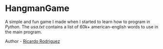 # HangmanGame

A simple and fun game I made when I started to learn how to program in _Python_. The _usa.txt_ contains a list of 60k+ american-english words to use in the main program.

Author - [Ricardo Rodriguez](https://github.com/ricardombrodriguez)

